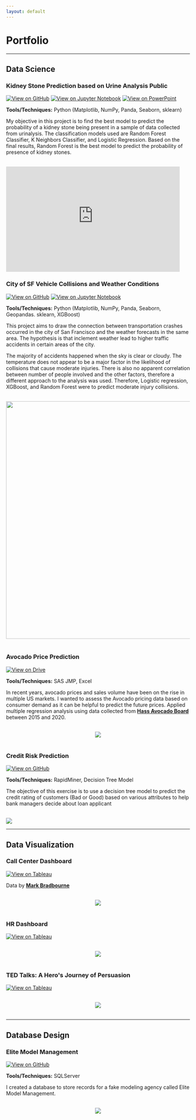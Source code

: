 ```yaml
---
layout: default
---
```


# Portfolio
---
## Data Science

### Kidney Stone Prediction based on Urine Analysis Public

[![View on GitHub](https://img.shields.io/badge/GitHub-View_on_GitHub-black?logo=GitHub)](https://github.com/maiphle/Kidney-Stone-Prediction-based-on-Urine-Analysis) [![View on Jupyter Notebook](https://img.shields.io/badge/Jupyter-Open_Notebook-orange?logo=Jupyter)](https://github.com/maiphle/Kidney-Stone-Prediction-based-on-Urine-Analysis/blob/main/Final%20Project.ipynb)
[![View on PowerPoint](https://img.shields.io/badge/PowerPoint-Open_Presentation-orange?logo=Microsoft)](https://tuprd-my.sharepoint.com/:p:/r/personal/tuq42303_temple_edu/Documents/Classes/Backup/Temple%20Classes/Spring%202023/STAT%205603/Final%20Project/Kidney%20Stone%20Prediction%20based%20on%20Urine%20Analysis.pptx?d=w698145834ac3446d9d87a31d9b9e68f5&csf=1&web=1&e=zQtWrj)

**Tools/Techniques:** Python (Matplotlib, NumPy, Panda, Seaborn, sklearn)     

My objective in this project is to find the best model to predict the probability of a kidney stone being present in a sample of data collected from urinalysis. The classification models used are Random Forest Classifier, K Neighbors Classifier, and Logistic Regression. Based on the final results, Random Forest is the best model to predict the probability of presence of kidney stones.

<br>
<iframe 
    src="https://tuprd-my.sharepoint.com/personal/tuq42303_temple_edu/_layouts/15/Doc.aspx?sourcedoc={69814583-4ac3-446d-9d87-a31d9b9e68f5}&amp;action=embedview&amp;wdAr=1.7777777777777777" 
    width="476px" 
    height="288px" 
    frameborder="0">This is an embedded <a target="_blank"
                                            href="https://office.com">Microsoft Office</a> presentation, powered by <a 
                                                                                                                        target="_blank" 
                                                                                                                        href="https://office.com/webapps">Office</a>.
</iframe>
<br>

### City of SF Vehicle Collisions and Weather Conditions

[![View on GitHub](https://img.shields.io/badge/GitHub-View_on_GitHub-black?logo=GitHub)](https://github.com/maiphle/City-of-SF-Vehicle-Collisions-and-Weather-Conditions) [![View on Jupyter Notebook](https://img.shields.io/badge/Jupyter-Open_Notebook-orange?logo=Jupyter)](https://github.com/maiphle/City-of-SF-Vehicle-Collisions-and-Weather-Conditions/blob/main/Final%20Project.ipynb)


**Tools/Techniques:** Python (Matplotlib, NumPy, Panda, Seaborn, Geopandas. sklearn, XGBoost)     

This project aims to draw the connection between transportation crashes occurred in the city of San Francisco and the weather forecasts in the same area. The hypothesis is that inclement weather lead to higher traffic accidents in certain areas of the city.

The majority of accidents happened when the sky is clear or cloudy. The temperature does not appear to be a major factor in the likelihood of collisions that cause moderate injuries. There is also no apparent correlation between number of people involved and the other factors, therefore a different approach to the analysis was used. Therefore, Logistic regression, XGBoost, and Random Forest were to predict moderate injury collisions. 

<br>
<center><img src="images/Collision Locations in San Francisco.jpg" width="650" height="650"/></center>
<br>

### Avocado Price Prediction

[![View on Drive](https://img.shields.io/badge/PDF-Open_Presentation-blue?logo=adobe-acrobat-reader)](https://tuprd-my.sharepoint.com/:b:/r/personal/tuq42303_temple_edu/Documents/Classes/In%20Progress%20Work/GitHub/Avocado%20Price%20Prediction.pdf?csf=1&web=1&e=Q0JjYA)


**Tools/Techniques:** SAS JMP, Excel
    
In recent years, avocado prices and sales volume have been on the rise in multiple US markets. I wanted to assess the Avocado pricing data based on consumer demand as it can be helpful to predict the future prices. Applied multiple regression analysis using data collected from [**Hass Avocado Board**](https://www.kaggle.com/datasets/neuromusic/avocado-prices) between 2015 and 2020. 
    
<br>
<center><img src="images/Avocado Price Prediction.svg"/></center>
<br>

### Credit Risk Prediction

[![View on GitHub](https://img.shields.io/badge/GitHub-View_on_GitHub-black?logo=GitHub)](https://github.com/maiphle/Credit-Risk-Model)


**Tools/Techniques:** RapidMiner, Decision Tree Model


The objective of this exercise is to use a decision tree model to predict the credit rating of customers (Bad or Good) based on various attributes to help bank managers decide about loan applicant

<br>
<left><img src="images/rapidminer-credit-risk.png"/></left>
<br>


---

## Data Visualization

### Call Center Dashboard

[![View on Tableau](https://img.shields.io/badge/Tableau-View_on_Tableau-orange?logo=Tableau)](https://public.tableau.com/views/CallCenterDashboard_16710827929470/Final?:language=en-US&:display_count=n&:origin=viz_share_link)

    
Data by [**Mark Bradbourne**](https://data.world/markbradbourne/rwfd-real-world-fake-data)
    
<br>
<center><img src="images/Call Center Dashboard.png"/></center>
<br>

### HR Dashboard

[![View on Tableau](https://img.shields.io/badge/Tableau-View_on_Tableau-orange?logo=Tableau)](https://public.tableau.com/views/HRDashboard_16684642883090/Dashboard1?:language=en-US&:display_count=n&:origin=viz_share_link)

<br>
<center><img src="images/HR Dashboard.png"/></center>            
<br>

### TED Talks: A Hero's Journey of Persuasion

[![View on Tableau](https://img.shields.io/badge/Tableau-View_on_Tableau-orange?logo=Tableau)](https://public.tableau.com/views/GroupTableauDashboard/Dashboard1?:language=en-US&:display_count=n&:origin=viz_share_link)

<br>
<center><img src="images/TED Talks A Heros Journey of Persuasion.png"/></center>
<br>


---

## Database Design

### Elite Model Management

[![View on GitHub](https://img.shields.io/badge/GitHub-View_on_GitHub-black?logo=GitHub)](https://github.com/maiphle/Elite-Model-Mgmt-Database)


**Tools/Techniques:** SQLServer

I created a database to store records for a fake modeling agency called Elite Model Management.


<br>
<center><img src="images/Database ER diagram (crow's foot).png"/></center>
<br>
